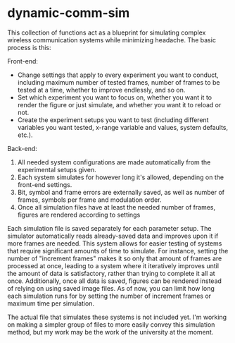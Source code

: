 # dynamic-comm-sim
This collection of functions act as a blueprint for simulating complex wireless communication systems while minimizing headache. The basic process is this:

Front-end:
- Change settings that apply to every experiment you want to conduct, including maximum number of tested frames, number of frames to be tested at a time, whether to improve endlessly, and so on.
- Set which experiment you want to focus on, whether you want it to render the figure or just simulate, and whether you want it to reload or not.
- Create the experiment setups you want to test (including different variables you want tested, x-range variable and values, system defaults, etc.).
 
Back-end:
1. All needed system configurations are made automatically from the experimental setups given.
2. Each system simulates for however long it's allowed, depending on the front-end settings.
3. Bit, symbol and frame errors are externally saved, as well as number of frames, symbols per frame and modulation order.
4. Once all simulation files have at least the needed number of frames, figures are rendered according to settings

Each simulation file is saved separately for each parameter setup. The simulator automatically reads already-saved data and improves upon it if more frames are needed.
This system allows for easier testing of systems that require significant amounts of time to simulate. For instance, setting the number of "increment frames" makes it
so only that amount of frames are processed at once, leading to a system where it iteratively improves until the amount of data is satisfactory, rather than trying to
complete it all at once. Additionally, once all data is saved, figures can be rendered instead of relying on using saved image files. As of now, you can limit how long
each simulation runs for by setting the number of increment frames or maximum time per simulation.

The actual file that simulates these systems is not included yet. I'm working on making a simpler group of files to more easily convey this simulation method, but my 
work may be the work of the university at the moment.
